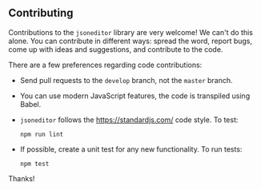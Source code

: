 ## Contributing

Contributions to the `jsoneditor` library are very welcome! We can't do this
alone. You can contribute in different ways: spread the word, report bugs, come
up with ideas and suggestions, and contribute to the code.

There are a few preferences regarding code contributions:

- Send pull requests to the `develop` branch, not the `master` branch.
- You can use modern JavaScript features, the code is transpiled using Babel.
- `jsoneditor` follows the https://standardjs.com/ code style. To test:

  ```
  npm run lint
  ```

- If possible, create a unit test for any new functionality. To run tests:

  ```
  npm test
  ```

Thanks!
